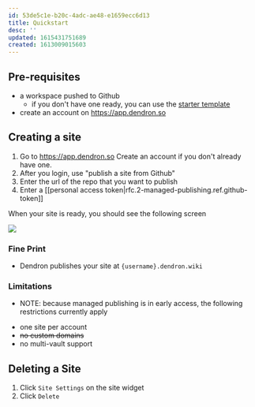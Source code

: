 ```yaml
---
id: 53de5c1e-b20c-4adc-ae48-e1659ecc6d13
title: Quickstart
desc: ''
updated: 1615431751689
created: 1613009015603
---
```


## Pre-requisites
- a workspace pushed to Github
    - if you don't have one ready, you can use the [starter template](https://github.com/dendronhq/workspace-sample) 
- create an account on https://app.dendron.so

## Creating a site
1. Go to https://app.dendron.so Create an account if you don't already have one. 
1. After you login, use "publish a site from Github"
1. Enter the url of the repo that you want to publish
1. Enter a [[personal access token|rfc.2-managed-publishing.ref.github-token]]

When your site is ready, you should see the following screen 

![](https://foundation-prod-assetspublic53c57cce-8cpvgjldwysl.s3-us-west-2.amazonaws.com/assets/images/Fullscreen_2_23_21__3_39_PM.jpg)

### Fine Print
- Dendron publishes your site at `{username}.dendron.wiki` 

### Limitations 
- NOTE: because managed publishing is in early access, the following restrictions currently apply
<!-- -->
- one site per account
- ~~no custom domains~~
- no multi-vault support

## Deleting a Site
1. Click `Site Settings` on the site widget
2. Click `Delete`


